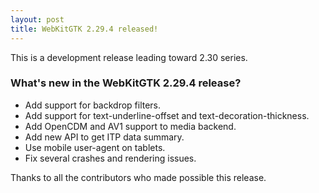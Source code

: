 ```yaml
---
layout: post
title: WebKitGTK 2.29.4 released!
---
```


This is a development release leading toward 2.30 series.

### What's new in the WebKitGTK 2.29.4 release?

 - Add support for backdrop filters.
 - Add support for text-underline-offset and text-decoration-thickness.
 - Add OpenCDM and AV1 support to media backend.
 - Add new API to get ITP data summary.
 - Use mobile user-agent on tablets.
 - Fix several crashes and rendering issues.

Thanks to all the contributors who made possible this release.
